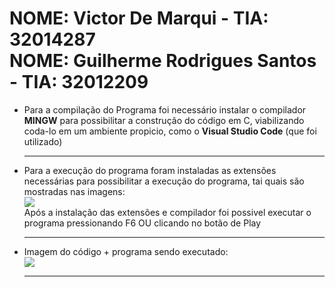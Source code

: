 <h1>
  NOME: Victor De Marqui - TIA: 32014287
  <br>
  NOME: Guilherme Rodrigues Santos - TIA: 32012209
</h1>

<ul>
  <li><p>Para a compilação do Programa foi necessário instalar o compilador <b>MINGW</b> para possibilitar a construção do código em C, viabilizando coda-lo em um ambiente propicio, como o <b>Visual Studio Code</b> (que foi utilizado)</p></li>
  
  <hr>
  
  <li><p>Para a execução do programa foram instaladas as extensões necessárias para possibilitar a execução do programa, tai quais são mostradas nas imagens:<br>
    <img src="https://cdn.discordapp.com/attachments/820795354823786508/941771361108516974/Captura_de_tela_2022-02-11_155943.png"><br>
    Após a instalação das extensões e compilador foi possivel executar o programa pressionando F6 OU clicando no botão de Play
  </p></li>
  
  <hr>
  
  <li><p>Imagem do código + programa sendo executado: <br>
    <img src="https://cdn.discordapp.com/attachments/820795354823786508/941774154372378666/unknown.png">  
  </p></li>
  
   <hr>
</ul>
